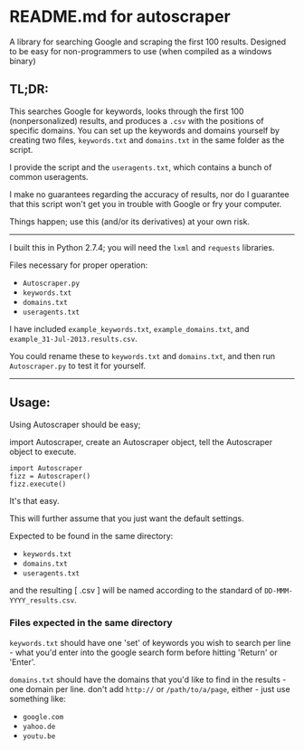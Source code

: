 # README.md for autoscraper

A library for searching Google and scraping the first 100 results.
Designed to be easy for non-programmers to use (when compiled as a windows binary)

## TL;DR:

This searches Google for keywords, looks through the first 100 (nonpersonalized) results,
and produces a `.csv` with the positions of specific domains. You can set up the keywords 
and domains yourself by creating two files, `keywords.txt` and `domains.txt` in the same
folder as the script.

I provide the script and the `useragents.txt`, which contains a bunch of common useragents.

I make no guarantees regarding the accuracy of results, nor do I guarantee that this script
won't get you in trouble with Google or fry your computer. 

Things happen; use this (and/or its derivatives) at your own risk.

----------

I built this in Python 2.7.4; you will need the `lxml` and `requests` libraries.

Files necessary for proper operation:

+ `Autoscraper.py`
+ `keywords.txt`
+ `domains.txt`
+ `useragents.txt`

I have included `example_keywords.txt`, `example_domains.txt`, and `example_31-Jul-2013.results.csv`.

You could rename these to `keywords.txt` and `domains.txt`, 
and then run `Autoscraper.py` to test it for yourself.

----------

## Usage:

Using Autoscraper should be easy;

import Autoscraper, 
create an Autoscraper object,
tell the Autoscraper object to execute.

    import Autoscraper
    fizz = Autoscraper()
    fizz.execute()

It's that easy.

This will further assume that you just want the default settings.

Expected to be found in the same directory:

+ `keywords.txt`
+ `domains.txt`
+ `useragents.txt`

and the resulting [ .csv ] will be named according to the standard of `DD-MMM-YYYY_results.csv`.

### Files expected in the same directory

`keywords.txt` should have one 'set' of keywords you wish to search per line - what you'd enter into 
  the google search form before hitting 'Return' or 'Enter'.

`domains.txt` should have the domains that you'd like to find in the results - one domain per line.
  don't add `http://` or `/path/to/a/page`, either - just use something like: 

+ `google.com`
+ `yahoo.de`
+ `youtu.be`
